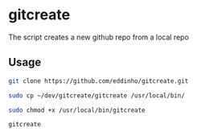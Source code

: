 # gitcreate

The script creates a new github repo from a local repo

## Usage
```bash
git clone https://github.com/eddinho/gitcreate.git

sudo cp ~/dev/gitcreate/gitcreate /usr/local/bin/

sudo chmod +x /usr/local/bin/gitcreate

gitcreate

